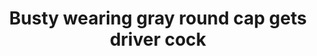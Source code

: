 ---
layout: post
title: Busty wearing gray round cap gets driver cock
duration: '09:54'
view: 125
rate: 2
video: 'http://fantasti.cc/embed/802811/'
category:
 - blonde
 - blowjob
 - busty
 - cab
 - curvy
 - milf
 - outdoor
 - rough
 - stunning
tags: 
 - big-tits
 - sucked
 - fucked
priority: 0.9
changefreq: daily
---